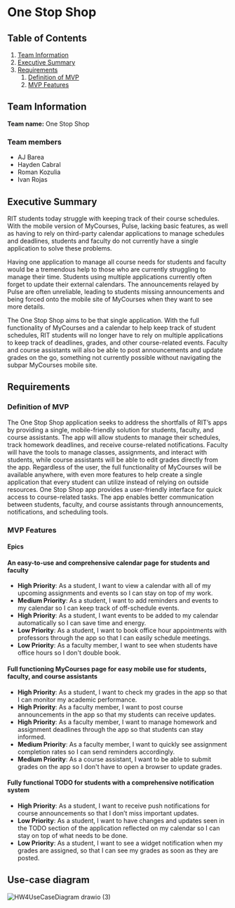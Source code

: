 # One Stop Shop

## Table of Contents

1. [Team Information](#team-information)
2. [Executive Summary](#executive-summary)
3. [Requirements](#requirements)
   1. [Definition of MVP](#definition-of-mvp)
   2. [MVP Features](#mvp-features)

## Team Information

**Team name:** One Stop Shop

### Team members

- AJ Barea
- Hayden Cabral
- Roman Kozulia
- Ivan Rojas

## Executive Summary

RIT students today struggle with keeping track of their course schedules. With the mobile version of MyCourses, Pulse, lacking basic features, as well as having to rely on third-party calendar applications to manage schedules and deadlines, students and faculty do not currently have a single application to solve these problems.

Having one application to manage all course needs for students and faculty would be a tremendous help to those who are currently struggling to manage their time. Students using multiple applications currently often forget to update their external calendars. The announcements relayed by Pulse are often unreliable, leading to students missing announcements and being forced onto the mobile site of MyCourses when they want to see more details.

The One Stop Shop aims to be that single application. With the full functionality of MyCourses and a calendar to help keep track of student schedules, RIT students will no longer have to rely on multiple applications to keep track of deadlines, grades, and other course-related events. Faculty and course assistants will also be able to post announcements and update grades on the go, something not currently possible without navigating the subpar MyCourses mobile site.

## Requirements

### Definition of MVP

The One Stop Shop application seeks to address the shortfalls of RIT’s apps by providing a single, mobile-friendly solution for students, faculty, and course assistants. The app will allow students to manage their schedules, track homework deadlines, and receive course-related notifications. Faculty will have the tools to manage classes, assignments, and interact with students, while course assistants will be able to edit grades directly from the app. Regardless of the user, the full functionality of MyCourses will be available anywhere, with even more features to help create a single application that every student can utilize instead of relying on outside resources. One Stop Shop app provides a user-friendly interface for quick access to course-related tasks. The app enables better communication between students, faculty, and course assistants through announcements, notifications, and scheduling tools.

### MVP Features

#### Epics

#### An easy-to-use and comprehensive calendar page for students and faculty

- **High Priority**: As a student, I want to view a calendar with all of my upcoming assignments and events so I can stay on top of my work.
- **Medium Priority**: As a student, I want to add reminders and events to my calendar so I can keep track of off-schedule events.
- **High Priority**: As a student, I want events to be added to my calendar automatically so I can save time and energy.
- **Low Priority**: As a student, I want to book office hour appointments with professors through the app so that I can easily schedule meetings.
- **Low Priority**: As a faculty member, I want to see when students have office hours so I don't double book.

#### Full functioning MyCourses page for easy mobile use for students, faculty, and course assistants

- **High Priority**: As a student, I want to check my grades in the app so that I can monitor my academic performance.
- **High Priority**: As a faculty member, I want to post course announcements in the app so that my students can receive updates.
- **High Priority**: As a faculty member, I want to manage homework and assignment deadlines through the app so that students can stay informed.
- **Medium Priority**: As a faculty member, I want to quickly see assignment completion rates so I can send reminders accordingly.
- **Medium Priority**: As a course assistant, I want to be able to submit grades on the app so I don't have to open a browser to update grades.

#### Fully functional TODO for students with a comprehensive notification system

- **High Priority**: As a student, I want to receive push notifications for course announcements so that I don’t miss important updates.
- **Low Priority**: As a student, I want to have changes and updates seen in the TODO section of the application reflected on my calendar so I can stay on top of what needs to be done.
- **Low Priority**: As a student, I want to see a widget notification when my grades are assigned, so that I can see my grades as soon as they are posted.

## Use-case diagram

![HW4UseCaseDiagram drawio (3)](https://github.com/user-attachments/assets/59c0e222-78ae-4d51-a549-6585090a8aa9)

